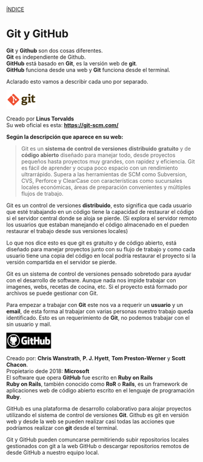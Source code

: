 [ÍNDICE](https://github.com/JoseFerDel/Guia_Git_GitHub/blob/Zet_main/README.md)

# **Git y GitHub**

**Git** y **Github** son dos cosas diferentes.    
**Git** es independiente de Github.    
**GitHub** está basado en **Git**, es la versión web de **git**.    
**GitHub** funciona desde una web y **Git** funciona desde el terminal.

Aclarado esto vamos a describir cada uno por separado.    

![Git_logo](/IMG/Git_logo_mini.png "Git")

Creado por **Linus Torvalds**       
Su web oficial es esta: **https://git-scm.com/**    

**Según la descripción que aparece en su web:**   
> Git es un **sistema de control de versiones** **distribuido** **gratuito** y de **código abierto** diseñado para manejar todo, desde proyectos pequeños hasta proyectos muy grandes, con rapidez y eficiencia.
> Git es fácil de aprender y ocupa poco espacio con un rendimiento ultrarrápido. Supera a las herramientas de SCM como Subversion, CVS, Perforce y ClearCase con características como sucursales locales económicas, áreas de preparación convenientes y múltiples flujos de trabajo.

Git es un control de versiones **distribuido**, esto significa que cada usuario que esté trabajando en un código tiene la capacidad de restaurar el código si el servidor central donde se aloja se pierde. (Si explora el servidor remoto los usuarios que estaban manejando el código almacenado en el pueden restaurar el trabajo desde sus versiones locales)

Lo que nos dice esto es que git es gratuito y de código abierto, está diseñado para manejar proyectos junto con su flujo de trabajo y como cada usuario tiene una copia del código en local podría restaurar el proyecto si la versión compartida en el servidor se pierde.

Git es un sistema de control de versiones pensado sobretodo para ayudar con el desarrollo de software. Aunque nada nos impide trabajar con imagenes, webs, recetas de cocina, etc. Si el proyecto está formado por archivos se puede gestionar con Git.

Para empezar a trabajar con **Git** este nos va a requerir un **usuario** y un **email**, de esta forma al trabajar con varias personas nuestro trabajo queda identificado. Esto es un requerimiento de **Git**, no podemos trabajar con el sin usuario y mail.
      
      
      
![GitHub_logo](/IMG/GitHub_logo_mini.png "Git")    

Creado por: **Chris Wanstrath**, **P. J. Hyett**, **Tom Preston-Werner** y **Scott Chacon**.    
Propietario dede 2018: **Microsoft**    
El software que opera **GitHub** fue escrito en **Ruby on Rails**    
**Ruby on Rails**, también conocido como **RoR** o **Rails**, es un framework de aplicaciones web de código abierto escrito en el lenguaje de programación **Ruby**.

GitHub es una plataforma de desarrollo colaborativo para alojar proyectos utilizando el sistema de control de versiones **Git**.
Github es git en versión web y desde la web se pueden realizar casi todas las acciones que podríamos realizar con **git** desde el terminal. 


Git y GitHub pueden comuncarse permitiriendo subir repositorios locales gestionados con git a la web GitHub o descargar repositorios remotos de desde GitHub a nuestro equipo local.